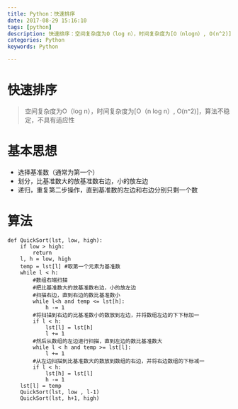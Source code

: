 ```yaml
---
title: Python：快速排序
date: 2017-08-29 15:16:10
tags: [python]
description: 快速排序：空间复杂度为O（log n），时间复杂度为[O（nlogn）, O(n^2)]，算法不稳定，不具有适应性
categories: Python
keywords: Python

---
```

# 快速排序
> 空间复杂度为O（log n），时间复杂度为[O（n log n）, O(n^2)]，算法不稳定，不具有适应性

# 基本思想
- 选择基准数（通常为第一个）
- 划分，比基准数大的放基准数右边，小的放左边
- 递归，重复第二步操作，直到基准数的左边和右边分别只剩一个数

# 算法
```
def QuickSort(lst, low, high):
    if low > high:
        return
    l, h = low, high
    temp = lst[l] #取第一个元素为基准数
    while l < h:
        #数组右端扫描
        #把比基准数大的放基准数右边，小的放左边
        #扫描右边，直到右边的数比基准数小
        while l<h and temp <= lst[h]:
            h -= 1
        #将扫描到右边的比基准数小的数放到左边，并将数组左边的下下标加一
        if l < h:
            lst[l] = lst[h]
            l += 1
        #然后从数组的左边进行扫描，直到左边的数比基准数大
        while l < h and temp >= lst[l]:
            l += 1
        #从左边扫描到比基准数大的数放到数组的右边，并将右边数组的下标减一
        if l < h:
            lst[h] = lst[l]
            h -= 1
    lst[l] = temp
    QuickSort(lst, low , l-1)
    QuickSort(lst, h+1, high)
```